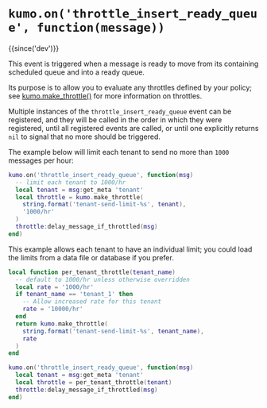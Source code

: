 # `kumo.on('throttle_insert_ready_queue', function(message))`

{{since('dev')}}

This event is triggered when a message is ready to move from its
containing scheduled queue and into a ready queue.

Its purpose is to allow you to evaluate any throttles defined by
your policy; see [kumo.make_throttle()](../kumo/make_throttle.md) for more
information on throttles.

Multiple instances of the `throttle_insert_ready_queue` event can be registered,
and they will be called in the order in which they were registered,
until all registered events are called, or until one explicitly
returns `nil` to signal that no more should be triggered.

The example below will limit each tenant to send no more than `1000` messages
per hour:

```lua
kumo.on('throttle_insert_ready_queue', function(msg)
  -- limit each tenant to 1000/hr
  local tenant = msg:get_meta 'tenant'
  local throttle = kumo.make_throttle(
    string.format('tenant-send-limit-%s', tenant),
    '1000/hr'
  )
  throttle:delay_message_if_throttled(msg)
end)
```

This example allows each tenant to have an individual limit; you could
load the limits from a data file or database if you prefer.

```lua
local function per_tenant_throttle(tenant_name)
  -- default to 1000/hr unless otherwise overridden
  local rate = '1000/hr'
  if tenant_name == 'tenant_1' then
    -- Allow increased rate for this tenant
    rate = '10000/hr'
  end
  return kumo.make_throttle(
    string.format('tenant-send-limit-%s', tenant_name),
    rate
  )
end

kumo.on('throttle_insert_ready_queue', function(msg)
  local tenant = msg:get_meta 'tenant'
  local throttle = per_tenant_throttle(tenant)
  throttle:delay_message_if_throttled(msg)
end)
```
